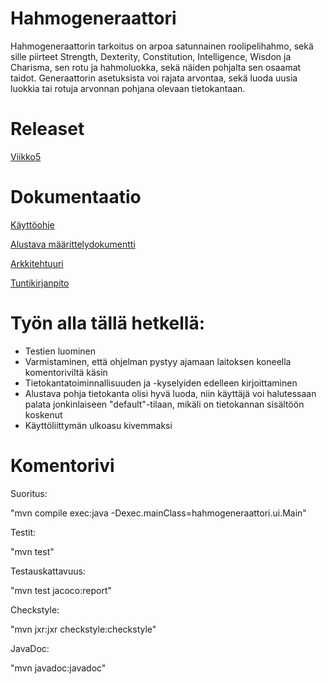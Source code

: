# Hahmogeneraattori

Hahmogeneraattorin tarkoitus on arpoa satunnainen roolipelihahmo, sekä sille piirteet Strength, Dexterity, Constitution, Intelligence, Wisdon ja Charisma, sen rotu ja hahmoluokka, sekä näiden pohjalta sen osaamat taidot. Generaattorin asetuksista voi rajata arvontaa, sekä luoda uusia luokkia tai rotuja arvonnan pohjana olevaan tietokantaan.

# Releaset

[Viikko5](https://github.com/Fumblessi/ot-harjoitustyo/releases/tag/viikko5)

# Dokumentaatio

[Käyttöohje](https://github.com/Fumblessi/ot-harjoitustyo/blob/master/dokumentointi/kaytto-ohje.md)

[Alustava määrittelydokumentti](https://github.com/Fumblessi/ot-harjoitustyo/blob/master/dokumentointi/maarittelydokumentti.md)

[Arkkitehtuuri](https://github.com/Fumblessi/ot-harjoitustyo/blob/master/dokumentointi/arkkitehtuuri.md)

[Tuntikirjanpito](https://github.com/Fumblessi/ot-harjoitustyo/blob/master/dokumentointi/tyoaikakirjanpito.md)


# Työn alla tällä hetkellä:

* Testien luominen
* Varmistaminen, että ohjelman pystyy ajamaan laitoksen koneella komentoriviltä käsin
* Tietokantatoiminnallisuuden ja -kyselyiden edelleen kirjoittaminen
* Alustava pohja tietokanta olisi hyvä luoda, niin käyttäjä voi halutessaan palata jonkinlaiseen "default"-tilaan, mikäli on tietokannan sisältöön koskenut
* Käyttöliittymän ulkoasu kivemmaksi

# Komentorivi

Suoritus:

"mvn compile exec:java -Dexec.mainClass=hahmogeneraattori.ui.Main"

Testit:

"mvn test"

Testauskattavuus:

"mvn test jacoco:report"

Checkstyle:

"mvn jxr:jxr checkstyle:checkstyle"

JavaDoc:

"mvn javadoc:javadoc"

